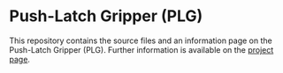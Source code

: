 # Push-Latch Gripper (PLG) 

This repository contains the source files and an information page on the Push-Latch Gripper (PLG).
Further information is available on the [project page](https://github.com/made-iit/plg).

